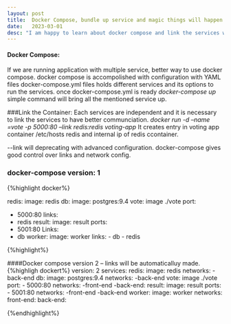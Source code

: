```yaml
---
layout: post
title:  Docker Compose, bundle up service and magic things will happen automatically"
date:   2023-03-01
desc: "I am happy to learn about docker compose and link the services with its powerful options all the magic things happens with simple commands. Lets start our learning with it."
---
```


#### Docker Compose:
 If we are running application with multiple service, better way to use docker compose. docker compose is accompolished with configuration with YAML files
 docker-compose.yml files holds different services and its options to run the services.
 once docker-compose.yml is ready *docker-compose up* simple command will bring all the mentioned service up.


###Link the Container:
 Each services are independent and it is necessary to link the services to have better communciation.
*docker run -d –name =vote -p 5000:80 –link redis:redis voting-app*
 It creates entry in voting app container /etc/hosts redis and internal ip of redis ccontainer.

--link will deprecating with advanced configuration. docker-compose gives good control over links and network config.
### docker-compose version: 1
{%highlight docker%}

 redis:
   image: redis
db:
    image: postgres:9.4
vote:
    image ./vote
    port:
-	5000:80
    links:
-	redis
result:
   image: result
  ports:
-	5001:80
  Links:
-	db
 worker:
       image: worker
       links:
         -	db
         -	redis

{%highlight%}

####Docker compose version 2 – links will be automaticalluy made.
{%highligh dockert%}
 version: 2
 services:
       redis:
          image: redis
         networks:
            -back-end 
        db:
            image: postgres:9.4
           networks:
                        -back-end
        vote:
            image ./vote
            port:
        -	5000:80
        networks:
               -front-end
              -back-end:
        result:
           image: result
          ports:
        -	5001:80
    	networks:
          -front-end
        	-back-end
    worker:
           image: worker
      networks:
           front-end:
          back-end:

{%endhighlight%}
